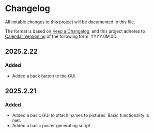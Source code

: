 # Changelog

All notable changes to this project will be documented in this file.

The format is based on [Keep a Changelog](https://keepachangelog.com/en/1.1.0/),
and this project adheres to [Calendar Versioning](https://calver.org/) of
the following form: YYYY.0M.0D.

## 2025.2.22

### Added

- Added a back button to the GUI.

## 2025.2.21

### Added

- Added a basic GUI to attach names to pictures. Basic functionality is met.
- Added a basic poster generating script
